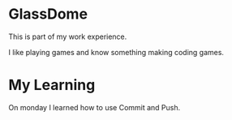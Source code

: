 # GlassDome

This is part of my work experience.

I like playing games and know something making coding games.

# My Learning
On monday I learned how to use Commit and Push.